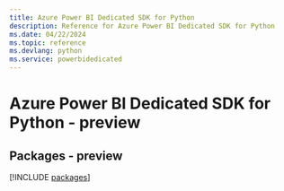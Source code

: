```yaml
---
title: Azure Power BI Dedicated SDK for Python
description: Reference for Azure Power BI Dedicated SDK for Python
ms.date: 04/22/2024
ms.topic: reference
ms.devlang: python
ms.service: powerbidedicated
---
```

# Azure Power BI Dedicated SDK for Python - preview
## Packages - preview
[!INCLUDE [packages](power-bi-dedicated-index.md)]